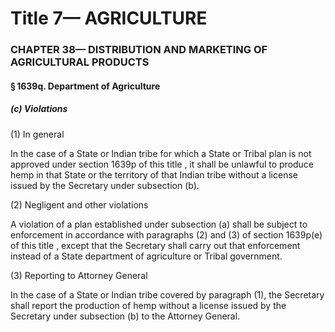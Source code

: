 
# Title 7— AGRICULTURE
### CHAPTER 38— DISTRIBUTION AND MARKETING OF AGRICULTURAL PRODUCTS
#### § 1639q. Department of Agriculture
##### (c) Violations

(1) In general

In the case of a State or Indian tribe for which a State or Tribal plan is not approved under section 1639p of this title , it shall be unlawful to produce hemp in that State or the territory of that Indian tribe without a license issued by the Secretary under subsection (b).

(2) Negligent and other violations

A violation of a plan established under subsection (a) shall be subject to enforcement in accordance with paragraphs (2) and (3) of section 1639p(e) of this title , except that the Secretary shall carry out that enforcement instead of a State department of agriculture or Tribal government.

(3) Reporting to Attorney General

In the case of a State or Indian tribe covered by paragraph (1), the Secretary shall report the production of hemp without a license issued by the Secretary under subsection (b) to the Attorney General.
